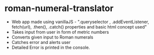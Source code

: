 # roman-numeral-translator
* Web app made using vanillaJS - ".queryselector , .addEventListener, fetch(url), .then(), .catch() properties and basic html concept used"
* Takes input from user in form of metric numbers
* Converts given input to Roman numerals
* Catches error and alerts user
* Detailed Error is printed in the console.